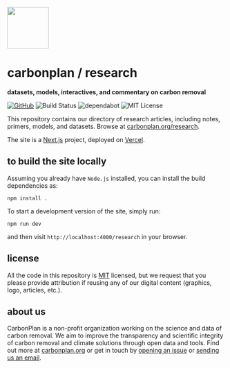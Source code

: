 <img
  src='https://carbonplan-assets.s3.amazonaws.com/monogram/dark-small.png'
  height='96'
/>

# carbonplan / research

**datasets, models, interactives, and commentary on carbon removal**

[![GitHub][github-badge]][github]
![Build Status][]
![dependabot][]
![MIT License][]

[github]: https://github.com/carbonplan/research
[github-badge]: https://flat.badgen.net/badge/-/github?icon=github&label
[build status]: https://flat.badgen.net/github/checks/carbonplan/research
[dependabot]: https://flat.badgen.net/dependabot/carbonplan/research?icon=dependabot
[mit license]: https://flat.badgen.net/badge/license/MIT/blue

This repository contains our directory of research articles, including notes, primers, models, and datasets. Browse at [carbonplan.org/research](https://carbonplan.org/research).

The site is a [Next.js](https://nextjs.org/) project, deployed on [Vercel](https://vercel.com/).

## to build the site locally

Assuming you already have `Node.js` installed, you can install the build dependencies as:

```shell
npm install .
```

To start a development version of the site, simply run:

```shell
npm run dev
```

and then visit `http://localhost:4000/research` in your browser.

## license

All the code in this repository is [MIT](https://choosealicense.com/licenses/mit/) licensed, but we request that you please provide attribution if reusing any of our digital content (graphics, logo, articles, etc.).

## about us

CarbonPlan is a non-profit organization working on the science and data of carbon removal. We aim to improve the transparency and scientific integrity of carbon removal and climate solutions through open data and tools. Find out more at [carbonplan.org](https://carbonplan.org/) or get in touch by [opening an issue](https://github.com/carbonplan/research/issues/new) or [sending us an email](mailto:hello@carbonplan.org).
